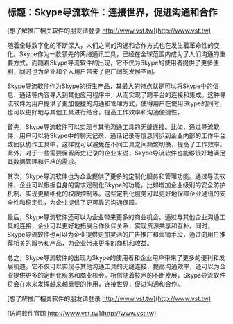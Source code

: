 ## **标题：Skype导流软件：连接世界，促进沟通和合作**

[想了解推广相关软件的朋友请登录 http://www.vst.tw](http://www.vst.tw)

随着全球数字化的不断深入，人们之间的沟通和合作方式也在发生着革命性的变化。Skype作为一款领先的网络通讯工具，已经在全球范围内成为了人们沟通的重要方式。而随着Skype导流软件的出现，它不仅为Skype的使用者提供了更多便利，同时也为企业和个人用户带来了更广阔的发展空间。

Skype导流软件作为Skype的衍生产品，其最大的特点就是可以将Skype中的信息、通话等内容导入到其他应用程序中，从而实现了跨平台的连接和集成。这种导流软件为用户提供了更加便捷的沟通和管理方式，使得用户在使用Skype的同时，也可以更好地与其他工具进行结合，提高工作效率和沟通便捷性。

首先，Skype导流软件可以实现与其他沟通工具的无缝连接。比如，通过导流软件，用户可以将Skype中的聊天记录、通话记录等信息同步到企业内部的工作平台或团队协作工具中，这样就可以避免在不同工具之间频繁切换，提高了工作效率。此外，对于一些需要保留历史记录的企业来说，Skype导流软件也能够很好地满足其数据管理和归档的需求。

其次，Skype导流软件也为企业提供了更多的定制化服务和管理功能。通过导流软件，企业可以根据自身的需求定制化Skype的功能，比如增加企业级别的安全防护机制、实现更精细化的权限控制等。这些定制化服务可以更好地保障企业通讯的安全性和稳定性，为企业提供了更可靠的沟通保障。

最后，Skype导流软件还可以为企业带来更多的商业机会。通过与其他企业沟通工具的连接，企业可以更好地拓展合作伙伴关系，实现资源共享和互补。同时，Skype导流软件也可以为企业提供更加灵活的广告推广和营销手段，通过向用户推荐相关的服务和产品，为企业带来更多的商机和收益。

总之，Skype导流软件的出现为Skype的使用者和企业用户带来了更多的便利和发展机遇。它不仅可以实现与其他沟通工具的无缝连接，提高沟通效率，还可以为企业提供更多的定制化服务和商业机会。相信随着技术的不断发展，Skype导流软件将会在未来发挥越来越重要的作用，连接世界，促进沟通和合作。

[想了解推广相关软件的朋友请登录 http://www.vst.tw](http://www.vst.tw)


[访问软件官网 http://www.vst.tw](http://www.vst.tw)
